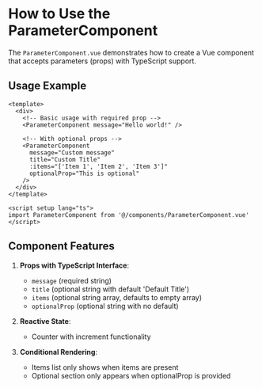 # How to Use the ParameterComponent

The `ParameterComponent.vue` demonstrates how to create a Vue component that accepts parameters (props) with TypeScript support.

## Usage Example

```vue
<template>
  <div>
    <!-- Basic usage with required prop -->
    <ParameterComponent message="Hello world!" />
    
    <!-- With optional props -->
    <ParameterComponent 
      message="Custom message"
      title="Custom Title"
      :items="['Item 1', 'Item 2', 'Item 3']"
      optionalProp="This is optional"
    />
  </div>
</template>

<script setup lang="ts">
import ParameterComponent from '@/components/ParameterComponent.vue'
</script>
```

## Component Features

1. **Props with TypeScript Interface**:
   - `message` (required string)
   - `title` (optional string with default 'Default Title')
   - `items` (optional string array, defaults to empty array)
   - `optionalProp` (optional string with no default)

2. **Reactive State**:
   - Counter with increment functionality

3. **Conditional Rendering**:
   - Items list only shows when items are present
   - Optional section only appears when optionalProp is provided